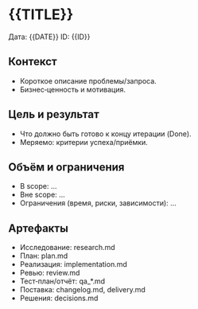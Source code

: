 # {{TITLE}}

Дата: {{DATE}}
ID: {{ID}}

## Контекст
- Короткое описание проблемы/запроса.
- Бизнес‑ценность и мотивация.

## Цель и результат
- Что должно быть готово к концу итерации (Done).
- Меряемо: критерии успеха/приёмки.

## Объём и ограничения
- В scope: …
- Вне scope: …
- Ограничения (время, риски, зависимости): …

## Артефакты
- Исследование: research.md
- План: plan.md
- Реализация: implementation.md
- Ревью: review.md
- Тест‑план/отчёт: qa_*.md
- Поставка: changelog.md, delivery.md
- Решения: decisions.md

